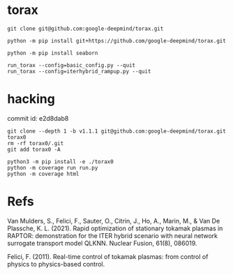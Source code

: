 # torax

```
git clone git@github.com:google-deepmind/torax.git
```

```
python -m pip install git+https://github.com/google-deepmind/torax.git
```

```
python -m pip install seaborn
```

```
run_torax --config=basic_config.py --quit
run_torax --config=iterhybrid_rampup.py --quit
```

# hacking

commit id: e2d8dab8

```
git clone --depth 1 -b v1.1.1 git@github.com:google-deepmind/torax.git torax0
rm -rf torax0/.git
git add torax0 -A
```

```
python3 -m pip install -e ./torax0
python -m coverage run run.py
python -m coverage html
```

# Refs

Van Mulders, S., Felici, F., Sauter, O., Citrin, J., Ho, A., Marin,
M., & Van De Plassche, K. L. (2021). Rapid optimization of stationary
tokamak plasmas in RAPTOR: demonstration for the ITER hybrid scenario
with neural network surrogate transport model QLKNN. Nuclear Fusion,
61(8), 086019.

Felici, F. (2011). Real-time control of tokamak plasmas: from control
of physics to physics-based control.
